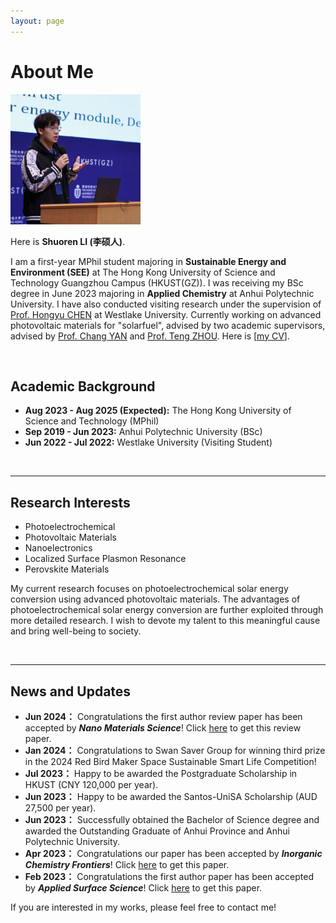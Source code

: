 ```yaml
---
layout: page
---
```


# About Me

<img src="images/shuorenli_2.jpg" class="floatpic" width="208" height="208">

Here is **Shuoren LI (李硕人)**.

I am a first-year MPhil student majoring in **Sustainable Energy and Environment (SEE)** at The Hong Kong University of Science and Technology Guangzhou Campus (HKUST(GZ)). I was receiving my BSc degree in June 2023 majoring in **Applied Chemistry** at Anhui Polytechnic University. I have also conducted visiting research under the supervision of [Prof. Hongyu CHEN](https://www.westlake.edu.cn/faculty/hongyu-chen.html) at Westlake University. Currently working on advanced photovoltaic materials for "solarfuel", advised by two academic supervisors, advised by [Prof. Chang YAN](https://ece.hkust.edu.hk/changyan) and [Prof. Teng ZHOU](https://cbe.hkust.edu.hk/people/teng-zhou). Here is [[my CV](file/CV_Shuoren%20LI.pdf)].

<br>

## Academic Background

- **Aug 2023 - Aug 2025 (Expected):** The Hong Kong University of Science and Technology (MPhil)
- **Sep 2019 - Jun 2023:** Anhui Polytechnic University (BSc)
- **Jun 2022 - Jul 2022:** Westlake University (Visiting Student)

<br>

---

## Research Interests

- Photoelectrochemical
- Photovoltaic Materials
- Nanoelectronics
- Localized Surface Plasmon Resonance
- Perovskite Materials

My current research focuses on photoelectrochemical solar energy conversion using advanced photovoltaic materials. The advantages of photoelectrochemical solar energy conversion are further exploited through more detailed research. I wish to devote my talent to this meaningful cause and bring well-being to society.

<br>

---

## News and Updates

- **Jun 2024：** Congratulations the first author review paper has been accepted by _**Nano Materials Science**_! Click [here](https://www.sciencedirect.com/science/article/pii/S2589965124000771) to get this review paper.
- **Jan 2024：** Congratulations to Swan Saver Group for winning third prize in the 2024 Red Bird Maker Space Sustainable Smart Life Competition!
- **Jul 2023：** Happy to be awarded the Postgraduate Scholarship in HKUST (CNY 120,000 per year).
- **Jun 2023：** Happy to be awarded the Santos-UniSA Scholarship (AUD 27,500 per year).
- **Jun 2023：** Successfully obtained the Bachelor of Science degree and awarded the Outstanding Graduate of Anhui Province and Anhui Polytechnic University.
- **Apr 2023：** Congratulations our paper has been accepted by _**Inorganic Chemistry Frontiers**_! Click [here](https://pubs.rsc.org/en/content/articlelanding/2023/QI/D3QI00472D) to get this paper.
- **Feb 2023：** Congratulations the first author paper has been accepted by _**Applied Surface Science**_! Click [here](https://www.sciencedirect.com/science/article/pii/S0169433222029828?via%3Dihub) to get this paper.

If you are interested in my works, please feel free to contact me!
